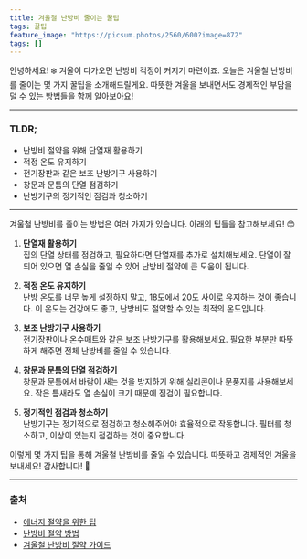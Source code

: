 ```yaml
---
title: 겨울철 난방비 줄이는 꿀팁
tags: 꿀팁
feature_image: "https://picsum.photos/2560/600?image=872"
tags: []
---
```


안녕하세요! ❄️ 겨울이 다가오면 난방비 걱정이 커지기 마련이죠. 오늘은 겨울철 난방비를 줄이는 몇 가지 꿀팁을 소개해드릴게요. 따뜻한 겨울을 보내면서도 경제적인 부담을 덜 수 있는 방법들을 함께 알아보아요!

---

### TLDR;
- 난방비 절약을 위해 단열재 활용하기
- 적정 온도 유지하기
- 전기장판과 같은 보조 난방기구 사용하기
- 창문과 문틈의 단열 점검하기
- 난방기구의 정기적인 점검과 청소하기

---

겨울철 난방비를 줄이는 방법은 여러 가지가 있습니다. 아래의 팁들을 참고해보세요! 😊

1. **단열재 활용하기**  
   집의 단열 상태를 점검하고, 필요하다면 단열재를 추가로 설치해보세요. 단열이 잘 되어 있으면 열 손실을 줄일 수 있어 난방비 절약에 큰 도움이 됩니다.

2. **적정 온도 유지하기**  
   난방 온도를 너무 높게 설정하지 말고, 18도에서 20도 사이로 유지하는 것이 좋습니다. 이 온도는 건강에도 좋고, 난방비도 절약할 수 있는 최적의 온도입니다.

3. **보조 난방기구 사용하기**  
   전기장판이나 온수매트와 같은 보조 난방기구를 활용해보세요. 필요한 부분만 따뜻하게 해주면 전체 난방비를 줄일 수 있습니다.

4. **창문과 문틈의 단열 점검하기**  
   창문과 문틈에서 바람이 새는 것을 방지하기 위해 실리콘이나 문풍지를 사용해보세요. 작은 틈새라도 열 손실이 크기 때문에 점검이 필요합니다.

5. **정기적인 점검과 청소하기**  
   난방기구는 정기적으로 점검하고 청소해주어야 효율적으로 작동합니다. 필터를 청소하고, 이상이 있는지 점검하는 것이 중요합니다.

이렇게 몇 가지 팁을 통해 겨울철 난방비를 줄일 수 있습니다. 따뜻하고 경제적인 겨울을 보내세요! 감사합니다! 🙏

---

### 출처
- [에너지 절약을 위한 팁](https://www.energy.gov/energysaver/energy-saver)
- [난방비 절약 방법](https://www.consumerreports.org/home-improvement/how-to-save-on-heating-bills-a1002006796/)
- [겨울철 난방비 절약 가이드](https://www.hvac.com/blog/how-to-save-on-heating-bills-in-winter/)